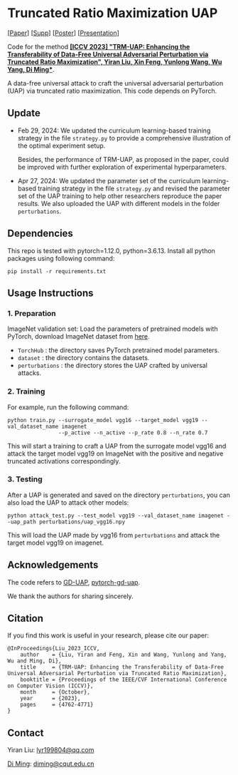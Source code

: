 # Truncated Ratio Maximization UAP
[[Paper](https://openaccess.thecvf.com/content/ICCV2023/papers/Liu_TRM-UAP_Enhancing_the_Transferability_of_Data-Free_Universal_Adversarial_Perturbation_via_ICCV_2023_paper.pdf)] [[Supp](https://openaccess.thecvf.com/content/ICCV2023/supplemental/Liu_TRM-UAP_Enhancing_the_ICCV_2023_supplemental.pdf)] [[Poster](https://drive.google.com/file/d/16ljA-MjlF8dHHp5NVcHUtUjFX1u7HI8B/view)] [[Presentation](https://drive.google.com/file/d/16Rdu6pGuSuaK14H1MK7acxatkHMjj_oL/view)]

Code for the method [**\[ICCV 2023\] "TRM-UAP: Enhancing the Transferability of Data-Free Universal Adversarial Perturbation via Truncated Ratio Maximization", Yiran Liu, Xin Feng, Yunlong Wang, Wu Yang, Di Ming\***](https://openaccess.thecvf.com/content/ICCV2023/html/Liu_TRM-UAP_Enhancing_the_Transferability_of_Data-Free_Universal_Adversarial_Perturbation_via_ICCV_2023_paper.html). 

A data-free universal attack to craft the universal adversarial perturbation (UAP) via truncated ratio maximization. This code depends on PyTorch.

## Update
 - Feb 29, 2024: We updated the curriculum learning-based training strategy in the file `strategy.py` to provide a comprehensive illustration of the optimal experiment setup.

   Besides, the performance of TRM-UAP, as proposed in the paper, could be improved with further exploration of experimental hyperparameters.
 - Apr 27, 2024: We updated the parameter set of the curriculum learning-based training strategy in the file `strategy.py` and revised the parameter set of the UAP training to help other researchers reproduce the paper results. We also uploaded the UAP with different models in the folder `perturbations`.
## Dependencies

This repo is tested with pytorch=1.12.0, python=3.6.13.
Install all python packages using following command:
```
pip install -r requirements.txt
```

## Usage Instructions

### 1. Preparation

ImageNet validation set:
   Load the parameters of pretrained models with PyTorch, download ImageNet dataset from [here](https://image-net.org/challenges/LSVRC/2012/2012-downloads.php).
- `TorchHub` : the directory saves PyTorch pretrained model parameters.
- `dataset` : the directory contains the datasets.
- `perturbations` : the directory stores the UAP crafted by universal attacks. 



### 2. Training

For example, run the following command:

```
python train.py --surrogate_model vgg16 --target_model vgg19 --val_dataset_name imagenet 
                --p_active --n_active --p_rate 0.8 --n_rate 0.7
```
This will start a training to craft a UAP from the surrogate model vgg16 and attack the target model vgg19 on ImageNet with the positive and negative truncated activations correspondingly.


### 3. Testing
After a UAP is generated and saved on the directory `perturbations`, you can also load the UAP to attack other models:
```
python attack_test.py --test_model vgg19 --val_dataset_name imagenet --uap_path perturbations/uap_vgg16.npy
```
This will load the UAP made by vgg16 from `perturbations` and attack the target model vgg19 on imagenet.


## Acknowledgements
The code refers to  [GD-UAP](https://github.com/val-iisc/GD-UAP/tree/master), [pytorch-gd-uap](https://github.com/psandovalsegura/pytorch-gd-uap).

We thank the authors for sharing sincerely.

## Citation
If you find this work is useful in your research, please cite our paper:
```
@InProceedings{Liu_2023_ICCV,
    author    = {Liu, Yiran and Feng, Xin and Wang, Yunlong and Yang, Wu and Ming, Di},
    title     = {TRM-UAP: Enhancing the Transferability of Data-Free Universal Adversarial Perturbation via Truncated Ratio Maximization},
    booktitle = {Proceedings of the IEEE/CVF International Conference on Computer Vision (ICCV)},
    month     = {October},
    year      = {2023},
    pages     = {4762-4771}
}
```
## Contact

Yiran Liu: [lyr199804@qq.com](mailto:lyr199804@qq.com)

[Di Ming](https://midasdming.github.io/): [diming@cqut.edu.cn](mailto:diming@cqut.edu.cn)
